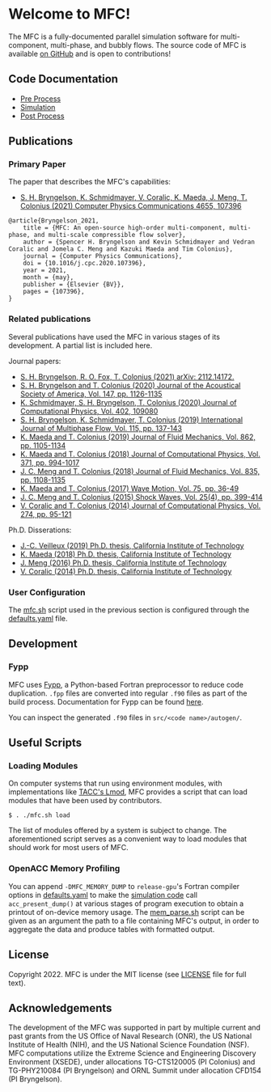 # Welcome to MFC!

The MFC is a fully-documented parallel simulation software for multi-component, multi-phase, and bubbly flows. The source code of MFC is available [on GitHub](https://github.com/MFlowCode/MFC) and is open to contributions!

## Code Documentation

- [Pre Process](../pre_process/)
- [Simulation](../simulation/)
- [Post Process](../post_process/)
 
## Publications
 
### Primary Paper
 
The paper that describes the MFC's capabilities:
* <a href="https://doi.org/10.1016/j.cpc.2020.107396">
    S. H. Bryngelson, K. Schmidmayer, V. Coralic, K. Maeda, J. Meng, T. Colonius (2021) Computer Physics Communications 4655, 107396
</a>

```
@article{Bryngelson_2021,
	title = {MFC: An open-source high-order multi-component, multi-phase, and multi-scale compressible flow solver},
	author = {Spencer H. Bryngelson and Kevin Schmidmayer and Vedran Coralic and Jomela C. Meng and Kazuki Maeda and Tim Colonius},
	journal = {Computer Physics Communications},
	doi = {10.1016/j.cpc.2020.107396},
	year = 2021,
	month = {may},
	publisher = {Elsevier {BV}},
	pages = {107396},
}
```

### Related publications
 
Several publications have used the MFC in various stages of its 
development. A partial list is included here.

Journal papers:
* <a href="https://arxiv.org/abs/2112.14172">
    S. H. Bryngelson, R. O. Fox, T. Colonius (2021) arXiv: 2112.14172.
  </a>
* <a href="https://asa.scitation.org/doi/full/10.1121/10.0000746">
    S. H. Bryngelson and T. Colonius (2020) Journal of the Acoustical Society of America, Vol. 147, pp. 1126-1135
  </a>
* <a href="https://www.sciencedirect.com/science/article/pii/S0021999119307855">
    K. Schmidmayer, S. H. Bryngelson, T. Colonius (2020) Journal of Computational Physics, Vol. 402, 109080
  </a>
* <a href="http://colonius.caltech.edu/pdfs/BryngelsonSchmidmayerColonius2019.pdf">
    S. H. Bryngelson, K. Schmidmayer, T. Colonius (2019) International Journal of Multiphase Flow, Vol. 115, pp. 137-143  
  </a>
* <a href="http://colonius.caltech.edu/pdfs/MaedaColonius2019.pdf">
    K. Maeda and T. Colonius (2019) Journal of Fluid Mechanics, Vol. 862, pp. 1105-1134 
  </a>
* <a href="http://colonius.caltech.edu/pdfs/MaedaColonius2018c.pdf">
    K. Maeda and T. Colonius (2018) Journal of Computational Physics, Vol. 371, pp. 994-1017 
  </a>
* <a href="http://colonius.caltech.edu/pdfs/MengColonius2018.pdf">
    J. C. Meng and T. Colonius (2018) Journal of Fluid Mechanics,  Vol. 835, pp. 1108-1135 
  </a>
* <a href="http://colonius.caltech.edu/pdfs/MaedaColonius2017.pdf">
    K. Maeda and T. Colonius (2017) Wave Motion, Vol. 75, pp. 36-49 
  </a>
* <a href="http://colonius.caltech.edu/pdfs/MengColonius2015.pdf">
    J. C. Meng and T. Colonius (2015) Shock Waves, Vol. 25(4), pp. 399-414 
  </a>
* <a href="http://colonius.caltech.edu/pdfs/CoralicColonius2014.pdf">
    V. Coralic and T. Colonius (2014) Journal of Computational Physics, Vol. 274, pp. 95-121 
  </a>
  
Ph.D. Disserations:
* <a href="https://thesis.library.caltech.edu/11395/">
    J.-C. Veilleux (2019) Ph.D. thesis, California Institute of Technology 
  </a>
* <a href="https://thesis.library.caltech.edu/11007/">
    K. Maeda (2018) Ph.D. thesis, California Institute of Technology 
  </a>
* <a href="https://thesis.library.caltech.edu/9764/">
    J. Meng (2016) Ph.D. thesis, California Institute of Technology
  </a>
* <a href="https://thesis.library.caltech.edu/8758/">
    V. Coralic (2014) Ph.D. thesis, California Institute of Technology
  </a>

### User Configuration

The [mfc.sh](https://github.com/MFlowCode/MFC/blob/master/mfc.sh) script used in the previous section is configured through the [defaults.yaml](https://github.com/MFlowCode/MFC/blob/master/defaults.yaml) file.

## Development

### Fypp

MFC uses [Fypp](https://github.com/aradi/fypp), a Python-based Fortran preprocessor to reduce code duplication. `.fpp` files are converted into regular `.f90` files as part of the build process. Documentation for Fypp can be found [here](https://fypp.readthedocs.io/en/stable/). 

You can inspect the generated `.f90` files in `src/<code name>/autogen/`.

## Useful Scripts

### Loading Modules

On computer systems that run using environment modules, with implementations like [TACC's Lmod](https://github.com/TACC/Lmod), MFC provides a script that can load modules that have been used by contributors.

```console
$ . ./mfc.sh load
``` 

The list of modules offered by a system is subject to change. The aforementioned script serves as a convenient way to load modules that should work for most users of MFC. 

### OpenACC Memory Profiling

You can append `-DMFC_MEMORY_DUMP` to `release-gpu`'s Fortran compiler options in [defaults.yaml](defaults.yaml) to make the [simulation code](src/simulation/) call `acc_present_dump()` at various stages of program execution to obtain a printout of on-device memory usage. The [mem_parse.sh](misc/mem_parse.sh) script can be given as an argument the path to a file containing MFC's output, in order to aggregate the data and produce tables with formatted output.

## License
 
Copyright 2022.
MFC is under the MIT license (see [LICENSE](https://github.com/MFlowCode/MFC/blob/master/LICENSE) file for full text).

## Acknowledgements
 
The development of the MFC was supported in part by multiple current and past grants from the US Office of Naval Research (ONR), the US National Institute of Health (NIH), and the US National Science Foundation (NSF).
MFC computations utilize the Extreme Science and Engineering Discovery Environment (XSEDE), under allocations TG-CTS120005 (PI Colonius) and TG-PHY210084 (PI Bryngelson) and ORNL Summit under allocation CFD154 (PI Bryngelson).
